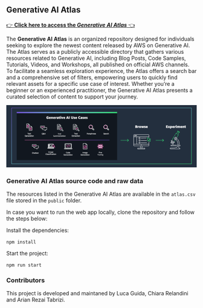 ## Generative AI Atlas

[:point_right: **Click here to access the _Generative AI Atlas_** :point_left:](https://gen-ai-atlas.d2fpo0i5kstaiq.amplifyapp.com)

The **Generative AI Atlas** is an organized repository designed for individuals seeking to explore the newest content released by AWS on Generative AI. The Atlas serves as a publicly accessible directory that gathers various resources related to Generative AI, including Blog Posts, Code Samples, Tutorials, Videos, and Workshops, all published on official AWS channels. To facilitate a seamless exploration experience, the Atlas offers a search bar and a comprehensive set of filters, empowering users to quickly find relevant assets for a specific use case of interest. Whether you’re a beginner or an experienced practitioner, the Generative AI Atlas presents a curated selection of content to support your journey.

![Generative AI Atlas](public/image.png)


### Generative AI Atlas source code and raw data
The resources listed in the Generative AI Atlas are available in the `atlas.csv` file stored in the `public` folder. 

In case you want to run the web app locally, clone the repository and follow the steps below:

Install the dependencies:
```
npm install
```

Start the project:
```
npm run start
```

### Contributors
This project is developed and maintaned by Luca Guida, Chiara Relandini and Arian Rezai Tabrizi. 
